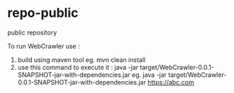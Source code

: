 # repo-public
public repository

To run WebCrawler use : 
1. build using maven tool eg. mvn clean install
2. use this command to execute it : java -jar target/WebCrawler-0.0.1-SNAPSHOT-jar-with-dependencies.jar <web site url>
  eg. java -jar target/WebCrawler-0.0.1-SNAPSHOT-jar-with-dependencies.jar https://abc.com

